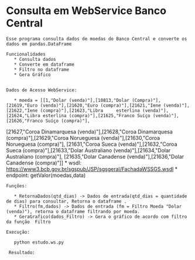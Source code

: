 # Consulta em WebService Banco Central

    Esse programa consulta dados de moedas do Banco Central e converte os dados em pandas.DataFrame
    
    Funcionalidades
       * Consulta dados
       * Converte em dataframe
       * Filtro no dataframe
       * Gera Gráfico


    Dados de Acesso WebService:

       * moeda = [[1,"Dolar (venda)"],[10813,"Dolar (Compra)"],[21619,"Euro (venda)"],[21620,"Euro (compra)"],[21621,"Iene (venda)"],[21622,"Iene (compra)"],[21623,"Libra     esterlina (venda)"],[21624,"Libra esterlina (compra)"],[21625,"Franco Suíço (venda)"],[21626,"Franco Suíço (compra)"],
[21627,"Coroa Dinamarquesa (venda)"],[21628,"Coroa Dinamarquesa (compra)"],[21629,"Coroa Norueguesa (venda)"],[21630,"Coroa Norueguesa (compra)"],
[21631,"Coroa Sueca (venda)"],[21632,"Coroa Sueca (compra)"],[21633,"Dolar Australiano (venda)"],[21634,"Dolar Australiano (compra)"],
[21635,"Dolar Canadense (venda)"],[21636,"Dolar Canadense (compra)"]]
        * wsdl: https://www3.bcb.gov.br/sgspub/JSP/sgsgeral/FachadaWSSGS.wsdl
        * endpoint: getValor(moedas,data)
    

    Funções:
        
       * RetornaDados(qtd_dias) -> Dados de entrada(qtd_dias = quantidade de dias) para consultar, Retorna o dataframe .
       * Filtro(fm,dados) -> Dados de entrada (fm = Filtro Moeda "Dolar (venda)"), retorna o dataframe filtrando por moeda.
       * GeraGrafico(dados_Filtro) -> Gera o gráfico de acordo com filtro da função  Filtro
    
    Execução:
       
       python estudo.ws.py

     Resultado: 
      
     

    
    
